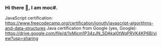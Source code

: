 ### Hi there 👋, I am moc#.

JavaScript certification: https://www.freecodecamp.org/certification/ionuth/javascript-algorithms-and-data-structures
Java certification from Google (yes, Google): https://drive.google.com/file/d/1xMjcm1P34zJN_5DAkal0tWqPRVK4KP6B/view?usp=sharing

<!--
**masterofcsharp/masterofcsharp** is a ✨ _special_ ✨ repository because its `README.md` (this file) appears on your GitHub profile.

Here are some ideas to get you started:

- 🔭 I’m currently working on ...
- 🌱 I’m currently learning ...
- 👯 I’m looking to collaborate on ...
- 🤔 I’m looking for help with ...
- 💬 Ask me about ...
- 📫 How to reach me: ...
- 😄 Pronouns: ...
- ⚡ Fun fact: ...
-->
